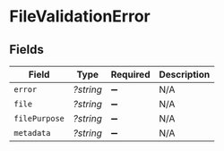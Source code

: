 # FileValidationError


## Fields

| Field              | Type               | Required           | Description        |
| ------------------ | ------------------ | ------------------ | ------------------ |
| `error`            | *?string*          | :heavy_minus_sign: | N/A                |
| `file`             | *?string*          | :heavy_minus_sign: | N/A                |
| `filePurpose`      | *?string*          | :heavy_minus_sign: | N/A                |
| `metadata`         | *?string*          | :heavy_minus_sign: | N/A                |